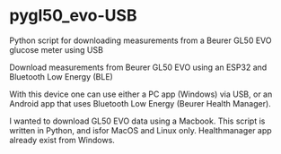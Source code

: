 # pygl50_evo-USB
Python script for downloading measurements from a Beurer GL50 EVO glucose meter using USB

Download measurements from Beurer GL50 EVO using an ESP32 and Bluetooth Low Energy (BLE)

With this device one can use either a PC app (Windows) via USB, or an Android app that uses Bluetooth Low Energy (Beurer Health Manager).

I wanted to download GL50 EVO data using a Macbook. This script is written in Python, and isfor MacOS and Linux only. Healthmanager app already exist from Windows.
